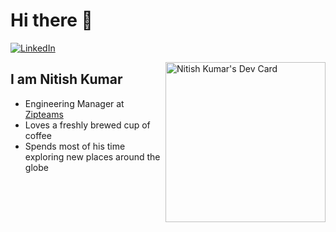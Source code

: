# Hi there 👋

<div align="left">
  <a href="https://www.linkedin.com/in/ombratteng/">
    <img
      src="https://img.shields.io/static/v1?logo=linkedin&style=flat-square&color=0072b1&label=LinkedIn&message=%E2%98%86"
      alt="LinkedIn"
    />
  </a>

  <a href="https://app.daily.dev/mintunitish"><img src="https://api.daily.dev/devcards/6ed5199fee584e608c1b7b051dc52bd9.png?r=ces" width="256" align="right" alt="Nitish Kumar's Dev Card"/></a>
</div>

## I am Nitish Kumar

- Engineering Manager at [Zipteams](https://zipteams.com/)
- Loves a freshly brewed cup of coffee
- Spends most of his time exploring new places around the globe
